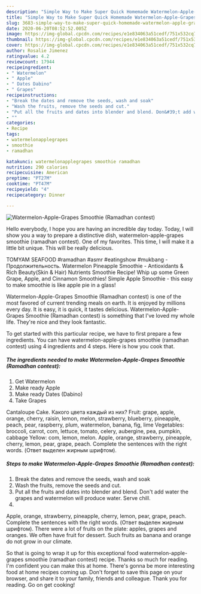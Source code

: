 ```yaml
---
description: "Simple Way to Make Super Quick Homemade Watermelon-Apple-Grapes Smoothie (Ramadhan contest)"
title: "Simple Way to Make Super Quick Homemade Watermelon-Apple-Grapes Smoothie (Ramadhan contest)"
slug: 3683-simple-way-to-make-super-quick-homemade-watermelon-apple-grapes-smoothie-ramadhan-contest
date: 2020-06-20T08:52:52.005Z
image: https://img-global.cpcdn.com/recipes/e1e834063a51cedf/751x532cq70/watermelon-apple-grapes-smoothie-ramadhan-contest-recipe-main-photo.jpg
thumbnail: https://img-global.cpcdn.com/recipes/e1e834063a51cedf/751x532cq70/watermelon-apple-grapes-smoothie-ramadhan-contest-recipe-main-photo.jpg
cover: https://img-global.cpcdn.com/recipes/e1e834063a51cedf/751x532cq70/watermelon-apple-grapes-smoothie-ramadhan-contest-recipe-main-photo.jpg
author: Rosalie Jimenez
ratingvalue: 4.2
reviewcount: 17944
recipeingredient:
- " Watermelon"
- " Apple"
- " Dates Dabino"
- " Grapes"
recipeinstructions:
- "Break the dates and remove the seeds, wash and soak"
- "Wash the fruits, remove the seeds and cut."
- "Put all the fruits and dates into blender and blend. Don&#39;t add water the grapes and watermelon will produce water. Serve chill."
- ""
categories:
- Recipe
tags:
- watermelonapplegrapes
- smoothie
- ramadhan

katakunci: watermelonapplegrapes smoothie ramadhan 
nutrition: 290 calories
recipecuisine: American
preptime: "PT27M"
cooktime: "PT47M"
recipeyield: "4"
recipecategory: Dinner

---
```



![Watermelon-Apple-Grapes Smoothie (Ramadhan contest)](https://img-global.cpcdn.com/recipes/e1e834063a51cedf/751x532cq70/watermelon-apple-grapes-smoothie-ramadhan-contest-recipe-main-photo.jpg)

Hello everybody, I hope you are having an incredible day today. Today, I will show you a way to prepare a distinctive dish, watermelon-apple-grapes smoothie (ramadhan contest). One of my favorites. This time, I will make it a little bit unique. This will be really delicious.

TOMYAM SEAFOOD #ramadhan #asmr #eatingshow #mukbang - Продолжительность. Watermelon Pineapple Smoothie - Antioxidants &amp; Rich Beauty(Skin &amp; Hair) Nutrients Smoothie Recipe! Whip up some Green Grape, Apple, and Cinnamon Smoothies! Simple Apple Smoothie - this easy to make smoothie is like apple pie in a glass!

Watermelon-Apple-Grapes Smoothie (Ramadhan contest) is one of the most favored of current trending meals on earth. It is enjoyed by millions every day. It is easy, it is quick, it tastes delicious. Watermelon-Apple-Grapes Smoothie (Ramadhan contest) is something that I've loved my whole life. They're nice and they look fantastic.


To get started with this particular recipe, we have to first prepare a few ingredients. You can have watermelon-apple-grapes smoothie (ramadhan contest) using 4 ingredients and 4 steps. Here is how you cook that.

<!--inarticleads1-->

##### The ingredients needed to make Watermelon-Apple-Grapes Smoothie (Ramadhan contest):

1. Get  Watermelon
1. Make ready  Apple
1. Make ready  Dates (Dabino)
1. Take  Grapes


Cantaloupe Cake. Какого цвета каждый из них? Fruit: grape, apple, orange, cherry, raisin, lemon, melon, strawberry, blueberry, pineapple, peach, pear, raspberry, plum, watermelon, banana, fig, lime Vegetables: broccoli, carrot, com, lettuce, tomato, celery, aubergine, pea, pumpkin, cabbage Yellow: com, lemon, melon. Apple, orange, strawberry, pineapple, cherry, lemon, pear, grape, peach. Complete the sentences with the right words. (Ответ выделен жирным шрифтом). 

<!--inarticleads2-->

##### Steps to make Watermelon-Apple-Grapes Smoothie (Ramadhan contest):

1. Break the dates and remove the seeds, wash and soak
1. Wash the fruits, remove the seeds and cut.
1. Put all the fruits and dates into blender and blend. Don&#39;t add water the grapes and watermelon will produce water. Serve chill.
1. 


Apple, orange, strawberry, pineapple, cherry, lemon, pear, grape, peach. Complete the sentences with the right words. (Ответ выделен жирным шрифтом). There were a lot of fruits on the plate: apples, grapes and oranges. We often have fruit for dessert. Such fruits as banana and orange do not grow in our climate. 

So that is going to wrap it up for this exceptional food watermelon-apple-grapes smoothie (ramadhan contest) recipe. Thanks so much for reading. I'm confident you can make this at home. There's gonna be more interesting food at home recipes coming up. Don't forget to save this page on your browser, and share it to your family, friends and colleague. Thank you for reading. Go on get cooking!
